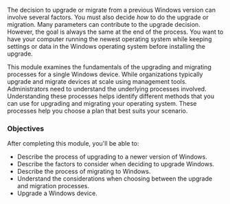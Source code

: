 The decision to upgrade or migrate from a previous Windows version can involve several factors. You must also decide *how* to do the upgrade or migration. Many parameters can contribute to the upgrade decision. However, the goal is always the same at the end of the process. You want to have your computer running the newest operating system while keeping settings or data in the Windows operating system before installing the upgrade.

This module examines the fundamentals of the upgrading and migrating processes for a single Windows device. While organizations typically upgrade and migrate devices at scale using management tools. Administrators need to understand the underlying processes involved. Understanding these processes helps identify different methods that you can use for upgrading and migrating your operating system. These processes help you choose a plan that best suits your scenario.

### Objectives

After completing this module, you'll be able to:

 -  Describe the process of upgrading to a newer version of Windows.
 -  Describe the factors to consider when deciding to upgrade Windows.
 -  Describe the process of migrating to Windows.
 -  Understand the considerations when choosing between the upgrade and migration processes.
 -  Upgrade a Windows device.
